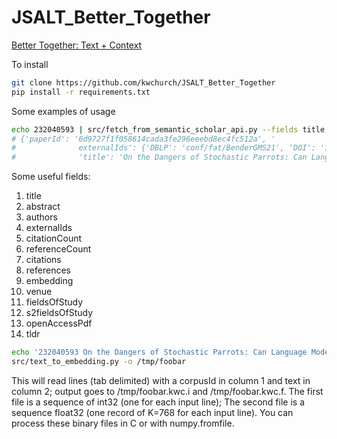 # JSALT_Better_Together

<a href="https://jsalt2023.univ-lemans.fr/en/better-together-text-context.html">Better Together: Text + Context</a>

To install
```sh
git clone https://github.com/kwchurch/JSALT_Better_Together
pip install -r requirements.txt
```

Some examples of usage

```sh
echo 232040593 | src/fetch_from_semantic_scholar_api.py --fields title,externalIds
# {'paperId': '6d9727f1f058614cada3fe296eeebd8ec4fc512a', '
#              externalIds': {'DBLP': 'conf/fat/BenderGMS21', 'DOI': '10.1145/3442188.3445922', 'CorpusId': 232040593},
#              'title': 'On the Dangers of Stochastic Parrots: Can Language Models Be Too Big? 🦜'}}`
```

Some useful fields:
<ol>
<li>title</li>
<li>abstract</li>
<li>authors</li>
<li>externalIds</li>
<li>citationCount</li>
<li>referenceCount</li>
<li>citations</li>
<li>references</li>
<li>embedding</li>
<li>venue</li>
<li>fieldsOfStudy</li>
<li>s2fieldsOfStudy</li>
<li>openAccessPdf</li>
<li>tldr</li>
</ol>


```sh
echo '232040593	On the Dangers of Stochastic Parrots: Can Language Models Be Too Big?' | 
src/text_to_embedding.py -o /tmp/foobar
```

This will read lines (tab delimited) with a corpusId in column 1 and text in column 2;
output goes to /tmp/foobar.kwc.i and /tmp/foobar.kwc.f.
The first file is a sequence of int32 (one for each input line);
The second file is a sequence float32 (one record of K=768 for each input line).
You can process these binary files in C or with numpy.fromfile.


